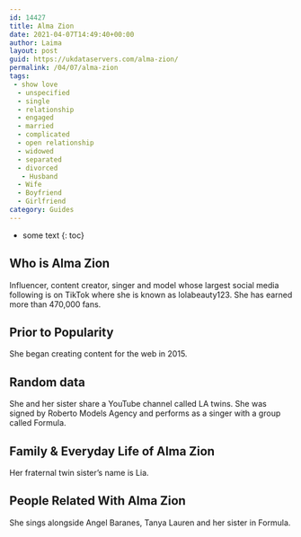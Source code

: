 ```yaml
---
id: 14427
title: Alma Zion
date: 2021-04-07T14:49:40+00:00
author: Laima
layout: post
guid: https://ukdataservers.com/alma-zion/
permalink: /04/07/alma-zion
tags:
 - show love
  - unspecified
  - single
  - relationship
  - engaged
  - married
  - complicated
  - open relationship
  - widowed
  - separated
  - divorced
   - Husband
  - Wife
  - Boyfriend
  - Girlfriend
category: Guides
---
```


* some text
{: toc}


## Who is Alma Zion
                  
                  
                  
Influencer, content creator, singer and model whose largest social media following is on TikTok where she is known as lolabeauty123. She has earned more than 470,000 fans.
                  
              
            
              
            
                
                
                
## Prior to Popularity
                  
                  
                  
She began creating content for the web in 2015.
                  
              
            
              
            
                
                
                
## Random data
                  
                  
                  
She and her sister share a YouTube channel called LA twins. She was signed by Roberto Models Agency and performs as a singer with a group called Formula.
                  
              
            
              
            
                
                
                
## Family & Everyday Life of Alma Zion
                  
                  
                  
Her fraternal twin sister&#8217;s name is Lia.
                  
              
            
              
            
                
                
                
## People Related With Alma Zion
                  
                  
                  
She sings alongside Angel Baranes, Tanya Lauren and her sister in Formula.
                  
              
            
              
            
                
              
            
              
              
            
            
              
            
          
          
          